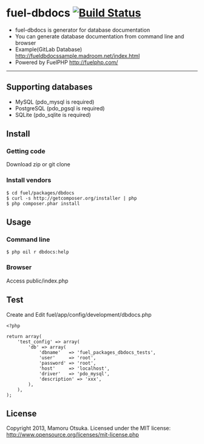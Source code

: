 # fuel-dbdocs [![Build Status](https://travis-ci.org/mp-php/fuel-dbdocs.png)](https://travis-ci.org/mp-php/fuel-dbdocs)

* fuel-dbdocs is generator for database documentation
* You can generate database documentation from command line and browser
* Example(GitLab Database) http://fueldbdocssample.madroom.net/index.html
* Powered by FuelPHP http://fuelphp.com/

---

## Supporting databases

* MySQL (pdo_mysql is required)
* PostgreSQL (pdo_pgsql is required)
* SQLite (pdo_sqlite is required)

## Install

### Getting code

Download zip or git clone

### Install vendors

	$ cd fuel/packages/dbdocs
	$ curl -s http://getcomposer.org/installer | php
	$ php composer.phar install

## Usage

### Command line

	$ php oil r dbdocs:help

### Browser

Access public/index.php

## Test

Create and Edit fuel/app/config/development/dbdocs.php

	<?php

	return array(
		'test_config' => array(
			'db' => array(
				'dbname'   => 'fuel_packages_dbdocs_tests',
				'user'     => 'root',
				'password' => 'root',
				'host'     => 'localhost',
				'driver'   => 'pdo_mysql',
				'description' => 'xxx',
			),
		),
	);

## License

Copyright 2013, Mamoru Otsuka. Licensed under the MIT license: http://www.opensource.org/licenses/mit-license.php
